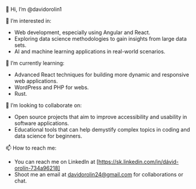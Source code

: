 👋 Hi, I’m @davidorolin1

👀 I’m interested in:
- Web development, especially using Angular and React.
- Exploring data science methodologies to gain insights from large data sets.
- AI and machine learning applications in real-world scenarios.

🌱 I’m currently learning:
- Advanced React techniques for building more dynamic and responsive web applications.
- WordPress and PHP for webs.
- Rust.

💞️ I’m looking to collaborate on:
- Open source projects that aim to improve accessibility and usability in software applications.
- Educational tools that can help demystify complex topics in coding and data science for beginners.

📫 How to reach me:
- You can reach me on LinkedIn at [https://sk.linkedin.com/in/dávid-orolín-734a96218]
- Shoot me an email at davidorolin24@gmail.com for collaborations or chat.

<!---
davidorolin1/davidorolin1 is a ✨ special ✨ repository because its `README.md` (this file) appears on your GitHub profile.
You can click the Preview link to take a look at your changes.
--->

